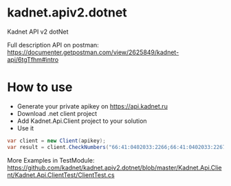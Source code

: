 # kadnet.apiv2.dotnet
Kadnet API v2 dotNet

Full description API on postman:  
https://documenter.getpostman.com/view/2625849/kadnet-api/6tgTfhm#intro

# How to use #
* Generate your private apikey on https://api.kadnet.ru
* Download .net client project
* Add Kadnet.Api.Client project to your solution
* Use it

```C#
var client = new Client(apikey);  
var result = client.CheckNumbers("66:41:0402033:2266;66:41:0402033:2267", "just test").Result;
```

More Examples in TestModule:  
https://github.com/kadnet/kadnet.apiv2.dotnet/blob/master/Kadnet.Api.Client/Kadnet.Api.ClientTest/ClientTest.cs


 
 
